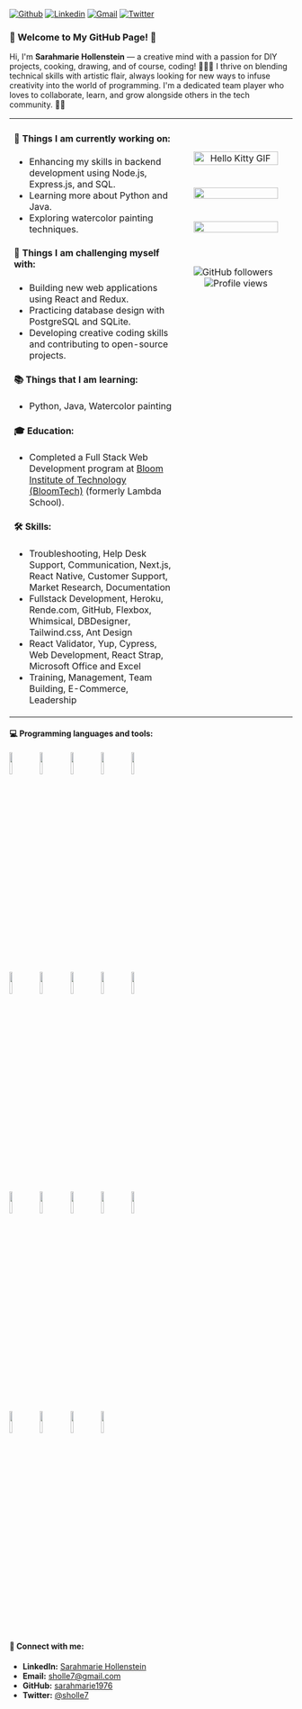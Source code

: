 [![Github](https://img.shields.io/badge/-Github-000?style=flat&logo=Github&logoColor=white)](https://github.com/sarahmarie1976)
[![Linkedin](https://img.shields.io/badge/-LinkedIn-blue?style=flat&logo=Linkedin&logoColor=white)](https://www.linkedin.com/in/sarahmarie-hollenstein-258374115/)
[![Gmail](https://img.shields.io/badge/-Gmail-c14438?style=flat&logo=Gmail&logoColor=white)](mailto:sholle7@gmail.com)
[![Twitter](https://img.shields.io/badge/-Twitter-1DA1F2?style=flat&logo=Twitter&logoColor=white)](https://twitter.com/sholle7)

### 🌟 Welcome to My GitHub Page! 🌟

Hi, I'm **Sarahmarie Hollenstein** — a creative mind with a passion for DIY projects, cooking, drawing, and of course, coding! 🎨👩‍💻 I thrive on blending technical skills with artistic flair, always looking for new ways to infuse creativity into the world of programming. I'm a dedicated team player who loves to collaborate, learn, and grow alongside others in the tech community. 🚀✨


<table>
<tr>
<td valign="top" width="60%">

#### 🌱 Things I am currently working on:
- Enhancing my skills in backend development using Node.js, Express.js, and SQL.
- Learning more about Python and Java.
- Exploring watercolor painting techniques.

#### :muscle: Things I am challenging myself with:
- Building new web applications using React and Redux.
- Practicing database design with PostgreSQL and SQLite.
- Developing creative coding skills and contributing to open-source projects.

#### 📚 Things that I am learning: 
- Python, Java, Watercolor painting

#### 🎓 Education:
- Completed a Full Stack Web Development program at [Bloom Institute of Technology (BloomTech)](https://www.bloomtech.com) (formerly Lambda School).

#### 🛠️ Skills:
- Troubleshooting, Help Desk Support, Communication, Next.js, React Native, Customer Support, Market Research, Documentation  
- Fullstack Development, Heroku, Rende.com, GitHub, Flexbox, Whimsical, DBDesigner, Tailwind.css, Ant Design  
- React Validator, Yup, Cypress, Web Development, React Strap, Microsoft Office and Excel  
- Training, Management, Team Building, E-Commerce, Leadership  

</td>
<td valign="top" width="40%">

<p align="center">
    <br /><br /> <!-- Add extra space between the images and badges -->
    <img alt="Hello Kitty GIF" src="https://gifdb.com/images/high/hello-kitty-hello-greeting-hqsxgj1ka0bnqu2t.gif" width="90%" height="auto" style="margin-bottom: 20px;" />
    <br /><br /> <!-- Add extra space between the images and badges -->
    <img src="https://github-readme-stats.jha-vineet69.vercel.app/api?username=sarahmarie1976&hide=stars&show_icons=true&hide_border=true&theme=midnight-purple" width="90%" style="margin-bottom: 20px;" />
    <br /><br /> <!-- Add extra space between the images and badges -->
    <img src="https://github-readme-stats.vercel.app/api/top-langs/?username=sarahmarie1976&hide=smalltalk&theme=midnight-purple&layout=compact&hide_border=true" width="90%" style="margin-bottom: 20px;" />
    <br /><br /> <!-- Add extra space between the images and badges -->
    <div align="center" style="margin-top: 20px;">
        <img src="https://img.shields.io/github/followers/sarahmarie1976?style=social" alt="GitHub followers" style="margin-right: 10px;" />
        <img src="https://komarev.com/ghpvc/?username=sarahmarie1976&color=blueviolet" alt="Profile views" />
    </div>
</p>


</td>
</tr>
</table>

#### :computer: Programming languages and tools: 
<p>
    <code><img width="10%" src="https://www.vectorlogo.zone/logos/python/python-ar21.svg"></code>
    <code><img width="10%" src="https://www.vectorlogo.zone/logos/fastapi/fastapi-ar21.svg"></code>
    <code><img width="10%" src="https://www.vectorlogo.zone/logos/djangoproject/djangoproject-ar21.svg"></code>
    <code><img width="10%" src="https://www.vectorlogo.zone/logos/pocoo_flask/pocoo_flask-ar21.svg"></code>
    <code><img width="10%" src="https://www.vectorlogo.zone/logos/sqlalchemy/sqlalchemy-ar21.svg"></code>
    <br />
    <code><img width="10%" src="https://www.vectorlogo.zone/logos/nodejs/nodejs-ar21.svg"></code>
    <code><img width="10%" src="https://www.vectorlogo.zone/logos/expressjs/expressjs-ar21.svg"></code>
    <code><img width="10%" src="https://www.vectorlogo.zone/logos/reactjs/reactjs-ar21.svg"></code>
    <code><img width="10%" src="https://www.vectorlogo.zone/logos/postgresql/postgresql-ar21.svg"></code>
    <code><img width="10%" src="https://www.vectorlogo.zone/logos/sqlite/sqlite-ar21.svg"></code>
    <br />
    <code><img width="10%" src="https://img.shields.io/badge/ASGI-Uvicorn-informational?style=flat&logo=uvicorn&logoColor=white&color=4F44D6"></code>
    <code><img width="10%" src="https://img.shields.io/badge/Migrations-Alembic-informational?style=flat&logo=alembic&logoColor=white&color=4F44D6"></code>
    <code><img width="10%" src="https://img.shields.io/badge/Security-Bcrypt-informational?style=flat&logo=bcrypt&logoColor=white&color=4F44D6"></code>
    <code><img width="10%" src="https://img.shields.io/badge/DataValidation-Pydantic-informational?style=flat&logo=pydantic&logoColor=white&color=4F44D6"></code>
    <code><img width="10%" src="https://www.vectorlogo.zone/logos/github/github-ar21.svg"></code>
    <br />
    <code><img width="10%" src="https://www.vectorlogo.zone/logos/javascript/javascript-ar21.svg"></code>
    <code><img width="10%" src="https://www.vectorlogo.zone/logos/w3_html5/w3_html5-ar21.svg"></code>
    <code><img width="10%" src="https://www.vectorlogo.zone/logos/w3_css/w3_css-ar21.svg"></code>
    <code><img width="10%" src="https://www.vectorlogo.zone/logos/getbootstrap/getbootstrap-ar21.svg"></code>
</p>

#### 🤝 Connect with me:
- **LinkedIn:** [Sarahmarie Hollenstein](https://www.linkedin.com/in/sarahmarie-hollenstein-258374115/)
- **Email:** [sholle7@gmail.com](mailto:sholle7@gmail.com)
- **GitHub:** [sarahmarie1976](https://github.com/sarahmarie1976)
- **Twitter:** [@sholle7](https://twitter.com/sholle7)
